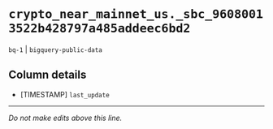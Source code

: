 # `crypto_near_mainnet_us._sbc_96080013522b428797a485addeec6bd2`
`bq-1` | `bigquery-public-data`

## Column details
* [TIMESTAMP] `last_update`

-------------------------------------------------------------------------------
*Do not make edits above this line.*
